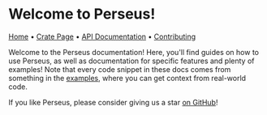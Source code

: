 # Welcome to Perseus!

[Home][repo] • [Crate Page][crate] • [API Documentation][docs] • [Contributing][contrib]

Welcome to the Perseus documentation! Here, you'll find guides on how to use Perseus, as well as documentation for specific features and plenty of examples! Note that every code snippet in these docs comes from something in the [examples](https://github.com/framesurge/perseus/tree/main/examples), where you can get context from real-world code.

If you like Perseus, please consider giving us a star [on GitHub](https://github.com/framesurge/perseus)!

[repo]: https://github.com/framesurge/perseus
[crate]: https://crates.io/crates/perseus
[docs]: https://docs.rs/perseus
[contrib]: ./CONTRIBUTING.md
